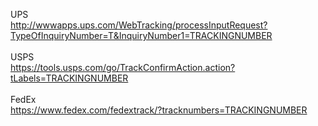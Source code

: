 UPS<BR>
http://wwwapps.ups.com/WebTracking/processInputRequest?TypeOfInquiryNumber=T&InquiryNumber1=TRACKINGNUMBER
<BR><BR>
USPS<BR>
https://tools.usps.com/go/TrackConfirmAction.action?tLabels=TRACKINGNUMBER
<BR><BR>
FedEx<BR>
https://www.fedex.com/fedextrack/?tracknumbers=TRACKINGNUMBER
